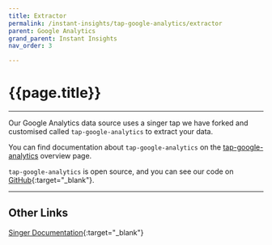 ```yaml
---
title: Extractor
permalink: /instant-insights/tap-google-analytics/extractor
parent: Google Analytics
grand_parent: Instant Insights
nav_order: 3

---
```


# {{page.title}}

---

Our Google Analytics data source uses a singer tap we have forked and customised called `tap-google-analytics` to extract your data. 

You can find documentation about `tap-google-analytics` on the [tap-google-analytics]({{site.baseurl}}/instant-insights/tap-google-analytics) overview page.

`tap-google-analytics` is open source, and you can see our code on [GitHub](https://github.com/Matatika/tap-google-analytics){:target="_blank"}.

---

## Other Links

[Singer Documentation](https://github.com/singer-io/getting-started){:target="_blank"}
